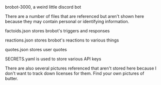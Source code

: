 brobot-3000, a weird little discord bot


There are a number of files that are referenced but aren't shown here because they may contain personal or identifying information. 



factoids.json stores brobot's triggers and responses

reactions.json stores brobot's reactions to various things

quotes.json stores user quotes

SECRETS.yaml is used to store various API keys

There are also several pictures referenced that aren't stored here because I don't want to track down licenses for them. Find your own pictures of butter. 
